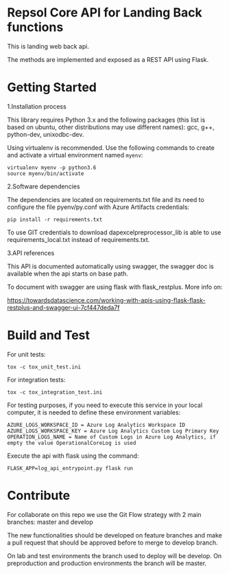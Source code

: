# Repsol Core API for Landing Back functions 

This is landing web back api.

The methods are implemented and exposed as a REST API using Flask.

# Getting Started
1.Installation process

This library requires Python 3.x and the following packages (this list is based on ubuntu, other distributions
may use different names): gcc, g++, python-dev, unixodbc-dev.

Using virtualenv is recommended. Use the following commands to create and activate a virtual environment named `myenv`:

```
virtualenv myenv -p python3.6
source myenv/bin/activate
```

2.Software dependencies

The dependencies are located on requirements.txt file and its need to configure the file pyenv/py.conf with Azure Artifacts credentials:

```
pip install -r requirements.txt
```

To use GIT credentials to download dapexcelpreprocessor_lib is able to use requirements_local.txt instead of requirements.txt.

3.API references

This API is documented automatically using swagger, the swagger doc is available when
the api starts on base path.

To document with swagger are using flask with flask_restplus. More info on: 

https://towardsdatascience.com/working-with-apis-using-flask-flask-restplus-and-swagger-ui-7cf447deda7f



# Build and Test
For unit tests:
```
tox -c tox_unit_test.ini
```
For integration tests:
```
tox -c tox_integration_test.ini
```

For testing purposes, if you need to execute this service in your local computer,
 it is needed to define these environment variables:

```
AZURE_LOGS_WORKSPACE_ID = Azure Log Analytics Workspace ID
AZURE_LOGS_WORKSPACE_KEY = Azure Log Analytics Custom Log Primary Key
OPERATION_LOGS_NAME = Name of Custom Logs in Azure Log Analytics, if empty the value OperationalCoreLog is used
```

Execute the api with flask using the command:

```
FLASK_APP=log_api_entrypoint.py flask run
```

# Contribute
For collaborate on this repo we use the Git Flow strategy with 2 main branches: master and develop

The new functionalities should be developed on feature branches and make a pull request that should be approved before to merge to develop branch.

On lab and test environments the branch used to deploy will be develop.
On preproduction and production environments the branch will be master. 

